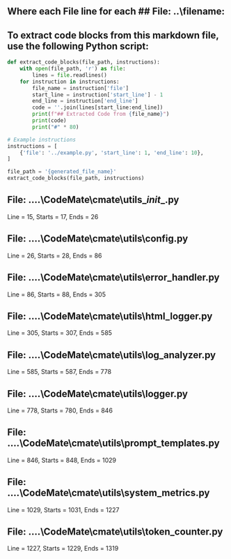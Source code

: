 ## Where each File line for each ## File: ..\filename: 

## To extract code blocks from this markdown file, use the following Python script:

```python
def extract_code_blocks(file_path, instructions):
    with open(file_path, 'r') as file:
        lines = file.readlines()
    for instruction in instructions:
        file_name = instruction['file']
        start_line = instruction['start_line'] - 1
        end_line = instruction['end_line']
        code = ''.join(lines[start_line:end_line])
        print(f"## Extracted Code from {file_name}")
        print(code)
        print("#" * 80)

# Example instructions
instructions = [
    {'file': '../example.py', 'start_line': 1, 'end_line': 10},
]

file_path = '{generated_file_name}'
extract_code_blocks(file_path, instructions)
```

## File: ..\..\CodeMate\cmate\utils\__init__.py
Line = 15, Starts = 17, Ends = 26

## File: ..\..\CodeMate\cmate\utils\config.py
Line = 26, Starts = 28, Ends = 86

## File: ..\..\CodeMate\cmate\utils\error_handler.py
Line = 86, Starts = 88, Ends = 305

## File: ..\..\CodeMate\cmate\utils\html_logger.py
Line = 305, Starts = 307, Ends = 585

## File: ..\..\CodeMate\cmate\utils\log_analyzer.py
Line = 585, Starts = 587, Ends = 778

## File: ..\..\CodeMate\cmate\utils\logger.py
Line = 778, Starts = 780, Ends = 846

## File: ..\..\CodeMate\cmate\utils\prompt_templates.py
Line = 846, Starts = 848, Ends = 1029

## File: ..\..\CodeMate\cmate\utils\system_metrics.py
Line = 1029, Starts = 1031, Ends = 1227

## File: ..\..\CodeMate\cmate\utils\token_counter.py
Line = 1227, Starts = 1229, Ends = 1319

